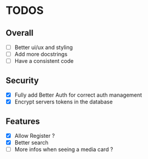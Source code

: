 # TODOS

## Overall

- [ ] Better ui/ux and styling
- [ ] Add more docstrings
- [ ] Have a consistent code

## Security

- [x] Fully add Better Auth for correct auth management
- [x] Encrypt servers tokens in the database

## Features

- [x] Allow Register ?
- [x] Better search
- [ ] More infos when seeing a media card ?
